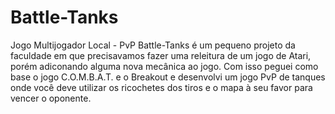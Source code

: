 # Battle-Tanks
Jogo Multijogador Local - PvP
Battle-Tanks é um pequeno projeto da faculdade em que precisavamos fazer uma releitura de um jogo de Atari,
porém adiconando alguma nova mecânica ao jogo.
Com isso peguei como base o jogo C.O.M.B.A.T. e o Breakout e desenvolvi um jogo PvP de tanques onde você 
deve utilizar os ricochetes dos tiros e o mapa à seu favor para vencer o oponente.
